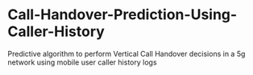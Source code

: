# Call-Handover-Prediction-Using-Caller-History
Predictive algorithm to perform Vertical Call Handover decisions in a 5g network using mobile user caller history logs

